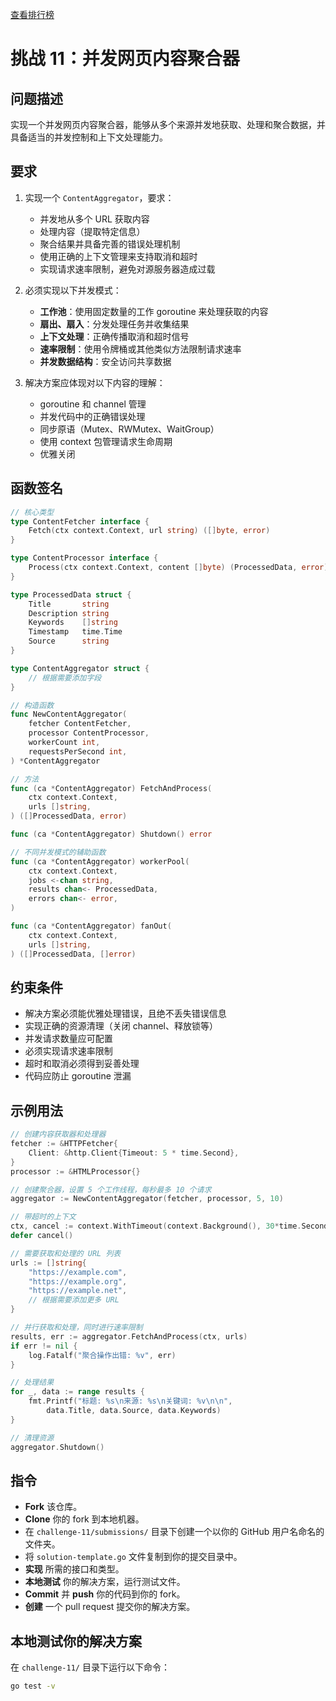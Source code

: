 [查看排行榜](SCOREBOARD.md)

# 挑战 11：并发网页内容聚合器

## 问题描述

实现一个并发网页内容聚合器，能够从多个来源并发地获取、处理和聚合数据，并具备适当的并发控制和上下文处理能力。

## 要求

1. 实现一个 `ContentAggregator`，要求：
   - 并发地从多个 URL 获取内容
   - 处理内容（提取特定信息）
   - 聚合结果并具备完善的错误处理机制
   - 使用正确的上下文管理来支持取消和超时
   - 实现请求速率限制，避免对源服务器造成过载

2. 必须实现以下并发模式：
   - **工作池**：使用固定数量的工作 goroutine 来处理获取的内容
   - **扇出、扇入**：分发处理任务并收集结果
   - **上下文处理**：正确传播取消和超时信号
   - **速率限制**：使用令牌桶或其他类似方法限制请求速率
   - **并发数据结构**：安全访问共享数据

3. 解决方案应体现对以下内容的理解：
   - goroutine 和 channel 管理
   - 并发代码中的正确错误处理
   - 同步原语（Mutex、RWMutex、WaitGroup）
   - 使用 context 包管理请求生命周期
   - 优雅关闭

## 函数签名

```go
// 核心类型
type ContentFetcher interface {
    Fetch(ctx context.Context, url string) ([]byte, error)
}

type ContentProcessor interface {
    Process(ctx context.Context, content []byte) (ProcessedData, error)
}

type ProcessedData struct {
    Title       string
    Description string
    Keywords    []string
    Timestamp   time.Time
    Source      string
}

type ContentAggregator struct {
    // 根据需要添加字段
}

// 构造函数
func NewContentAggregator(
    fetcher ContentFetcher, 
    processor ContentProcessor, 
    workerCount int, 
    requestsPerSecond int,
) *ContentAggregator

// 方法
func (ca *ContentAggregator) FetchAndProcess(
    ctx context.Context, 
    urls []string,
) ([]ProcessedData, error)

func (ca *ContentAggregator) Shutdown() error

// 不同并发模式的辅助函数
func (ca *ContentAggregator) workerPool(
    ctx context.Context, 
    jobs <-chan string, 
    results chan<- ProcessedData,
    errors chan<- error,
)

func (ca *ContentAggregator) fanOut(
    ctx context.Context, 
    urls []string,
) ([]ProcessedData, []error)
```

## 约束条件

- 解决方案必须能优雅处理错误，且绝不丢失错误信息
- 实现正确的资源清理（关闭 channel、释放锁等）
- 并发请求数量应可配置
- 必须实现请求速率限制
- 超时和取消必须得到妥善处理
- 代码应防止 goroutine 泄漏

## 示例用法

```go
// 创建内容获取器和处理器
fetcher := &HTTPFetcher{
    Client: &http.Client{Timeout: 5 * time.Second},
}
processor := &HTMLProcessor{}

// 创建聚合器，设置 5 个工作线程，每秒最多 10 个请求
aggregator := NewContentAggregator(fetcher, processor, 5, 10)

// 带超时的上下文
ctx, cancel := context.WithTimeout(context.Background(), 30*time.Second)
defer cancel()

// 需要获取和处理的 URL 列表
urls := []string{
    "https://example.com",
    "https://example.org",
    "https://example.net",
    // 根据需要添加更多 URL
}

// 并行获取和处理，同时进行速率限制
results, err := aggregator.FetchAndProcess(ctx, urls)
if err != nil {
    log.Fatalf("聚合操作出错: %v", err)
}

// 处理结果
for _, data := range results {
    fmt.Printf("标题: %s\n来源: %s\n关键词: %v\n\n", 
        data.Title, data.Source, data.Keywords)
}

// 清理资源
aggregator.Shutdown()
```

## 指令

- **Fork** 该仓库。
- **Clone** 你的 fork 到本地机器。
- 在 `challenge-11/submissions/` 目录下创建一个以你的 GitHub 用户名命名的文件夹。
- 将 `solution-template.go` 文件复制到你的提交目录中。
- **实现** 所需的接口和类型。
- **本地测试** 你的解决方案，运行测试文件。
- **Commit** 并 **push** 你的代码到你的 fork。
- **创建** 一个 pull request 提交你的解决方案。

## 本地测试你的解决方案

在 `challenge-11/` 目录下运行以下命令：

```bash
go test -v
```